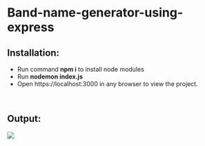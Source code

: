 # Band-name-generator-using-express
<h2>Installation:</h2>
<ul>
  <li>Run command <b>npm i</b> to install node modules</li>
  <li>Run <b>nodemon index.js</b></li>
  <li>Open https://localhost:3000 in any browser to view the project.</li>
</ul>
<br>
<h2>Output:</h2>
<img src="images/image 1.png>
<img src="images/image 1.png>
